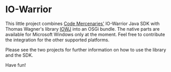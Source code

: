 IO-Warrior
==========

This little project combines [Code Mercenaries'](http://www.codemercs.com) IO-Warrior Java SDK with Thomas Wagner's library [IOWJ](http://www.wagner-ibw.de/iowj.html)
into an OSGi bundle. The native parts are available for Microsoft Windows only at the moment. Feel free to contribute the integration for the other supported platforms.

Please see the two projects for further information on how to use the library and the SDK.

Have fun!
